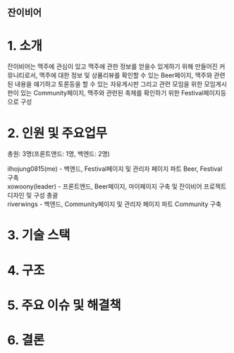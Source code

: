 ## 잔이비어

# 1. 소개
잔이비어는 맥주에 관심이 있고 맥주에 관한 정보를 얻을수 있게하기 위해 만들어진 커뮤니티로서, 맥주에 대한 정보 및 상품리뷰를 확인할 수 있는 Beer페이지, 맥주와 관련된 내용을 얘기하고 토론등을 할 수 있는 자유게시판 그리고 관련 모임을 위한 모임게시판이 있는 Community페이지, 맥주와 관련된 축제를 확인하기 위한 Festival페이지등으로 구성

# 2. 인원 및 주요업무
총원: 3명(프론트앤드: 1명, 백엔드: 2명)

ilhojung0815(me)   -  백엔드, Festival페이지 및 관리자 페이지 파트 Beer, Festival 구축 
<br>
xowoony(leader)   -  프론트엔드, Beer페이지, 마이페이지 구축 및 잔이비어 프로젝트 디자인 및 구성 총괄
<br>
riverwings   -  백엔드, Community페이지 및 관리자 페이지 파트 Community 구축

# 3. 기술 스택

# 4. 구조

# 5. 주요 이슈 및 해결책

# 6. 결론
